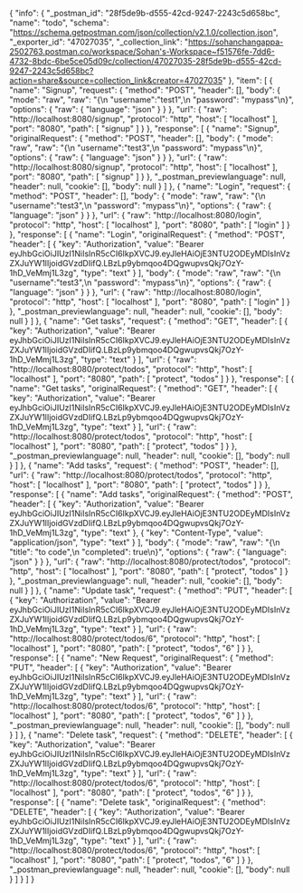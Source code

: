 {
	"info": {
		"_postman_id": "28f5de9b-d555-42cd-9247-2243c5d658bc",
		"name": "todo",
		"schema": "https://schema.getpostman.com/json/collection/v2.1.0/collection.json",
		"_exporter_id": "47027035",
		"_collection_link": "https://sohanchangappa-2502763.postman.co/workspace/Sohan's-Workspace~f51576fe-7dd6-4732-8bdc-6be5ce05d09c/collection/47027035-28f5de9b-d555-42cd-9247-2243c5d658bc?action=share&source=collection_link&creator=47027035"
	},
	"item": [
		{
			"name": "Signup",
			"request": {
				"method": "POST",
				"header": [],
				"body": {
					"mode": "raw",
					"raw": "{\n    \"username\":\"test1\",\n    \"password\": \"mypass\"\n}",
					"options": {
						"raw": {
							"language": "json"
						}
					}
				},
				"url": {
					"raw": "http://localhost:8080/signup",
					"protocol": "http",
					"host": [
						"localhost"
					],
					"port": "8080",
					"path": [
						"signup"
					]
				}
			},
			"response": [
				{
					"name": "Signup",
					"originalRequest": {
						"method": "POST",
						"header": [],
						"body": {
							"mode": "raw",
							"raw": "{\n    \"username\":\"test3\",\n    \"password\": \"mypass\"\n}",
							"options": {
								"raw": {
									"language": "json"
								}
							}
						},
						"url": {
							"raw": "http://localhost:8080/signup",
							"protocol": "http",
							"host": [
								"localhost"
							],
							"port": "8080",
							"path": [
								"signup"
							]
						}
					},
					"_postman_previewlanguage": null,
					"header": null,
					"cookie": [],
					"body": null
				}
			]
		},
		{
			"name": "Login",
			"request": {
				"method": "POST",
				"header": [],
				"body": {
					"mode": "raw",
					"raw": "{\n    \"username\":\"test3\",\n    \"password\": \"mypass\"\n}",
					"options": {
						"raw": {
							"language": "json"
						}
					}
				},
				"url": {
					"raw": "http://localhost:8080/login",
					"protocol": "http",
					"host": [
						"localhost"
					],
					"port": "8080",
					"path": [
						"login"
					]
				}
			},
			"response": [
				{
					"name": "Login",
					"originalRequest": {
						"method": "POST",
						"header": [
							{
								"key": "Authorization",
								"value": "Bearer eyJhbGciOiJIUzI1NiIsInR5cCI6IkpXVCJ9.eyJleHAiOjE3NTU2ODEyMDIsInVzZXJuYW1lIjoidGVzdDIifQ.LBzLp9ybmqoo4DQgwupvsQkj7OzY-1hD_VeMmj1L3zg",
								"type": "text"
							}
						],
						"body": {
							"mode": "raw",
							"raw": "{\n    \"username\":\"test3\",\n    \"password\": \"mypass\"\n}",
							"options": {
								"raw": {
									"language": "json"
								}
							}
						},
						"url": {
							"raw": "http://localhost:8080/login",
							"protocol": "http",
							"host": [
								"localhost"
							],
							"port": "8080",
							"path": [
								"login"
							]
						}
					},
					"_postman_previewlanguage": null,
					"header": null,
					"cookie": [],
					"body": null
				}
			]
		},
		{
			"name": "Get tasks",
			"request": {
				"method": "GET",
				"header": [
					{
						"key": "Authorization",
						"value": "Bearer eyJhbGciOiJIUzI1NiIsInR5cCI6IkpXVCJ9.eyJleHAiOjE3NTU2ODEyMDIsInVzZXJuYW1lIjoidGVzdDIifQ.LBzLp9ybmqoo4DQgwupvsQkj7OzY-1hD_VeMmj1L3zg",
						"type": "text"
					}
				],
				"url": {
					"raw": "http://localhost:8080/protect/todos",
					"protocol": "http",
					"host": [
						"localhost"
					],
					"port": "8080",
					"path": [
						"protect",
						"todos"
					]
				}
			},
			"response": [
				{
					"name": "Get tasks",
					"originalRequest": {
						"method": "GET",
						"header": [
							{
								"key": "Authorization",
								"value": "Bearer eyJhbGciOiJIUzI1NiIsInR5cCI6IkpXVCJ9.eyJleHAiOjE3NTU2ODEyMDIsInVzZXJuYW1lIjoidGVzdDIifQ.LBzLp9ybmqoo4DQgwupvsQkj7OzY-1hD_VeMmj1L3zg",
								"type": "text"
							}
						],
						"url": {
							"raw": "http://localhost:8080/protect/todos",
							"protocol": "http",
							"host": [
								"localhost"
							],
							"port": "8080",
							"path": [
								"protect",
								"todos"
							]
						}
					},
					"_postman_previewlanguage": null,
					"header": null,
					"cookie": [],
					"body": null
				}
			]
		},
		{
			"name": "Add tasks",
			"request": {
				"method": "POST",
				"header": [],
				"url": {
					"raw": "http://localhost:8080/protect/todos",
					"protocol": "http",
					"host": [
						"localhost"
					],
					"port": "8080",
					"path": [
						"protect",
						"todos"
					]
				}
			},
			"response": [
				{
					"name": "Add tasks",
					"originalRequest": {
						"method": "POST",
						"header": [
							{
								"key": "Authorization",
								"value": "Bearer eyJhbGciOiJIUzI1NiIsInR5cCI6IkpXVCJ9.eyJleHAiOjE3NTU2ODEyMDIsInVzZXJuYW1lIjoidGVzdDIifQ.LBzLp9ybmqoo4DQgwupvsQkj7OzY-1hD_VeMmj1L3zg",
								"type": "text"
							},
							{
								"key": "Content-Type",
								"value": "application/json",
								"type": "text"
							}
						],
						"body": {
							"mode": "raw",
							"raw": "{\n  \"title\": \"to code\",\n  \"completed\": true\n}",
							"options": {
								"raw": {
									"language": "json"
								}
							}
						},
						"url": {
							"raw": "http://localhost:8080/protect/todos",
							"protocol": "http",
							"host": [
								"localhost"
							],
							"port": "8080",
							"path": [
								"protect",
								"todos"
							]
						}
					},
					"_postman_previewlanguage": null,
					"header": null,
					"cookie": [],
					"body": null
				}
			]
		},
		{
			"name": "Update task",
			"request": {
				"method": "PUT",
				"header": [
					{
						"key": "Authorization",
						"value": "Bearer eyJhbGciOiJIUzI1NiIsInR5cCI6IkpXVCJ9.eyJleHAiOjE3NTU2ODEyMDIsInVzZXJuYW1lIjoidGVzdDIifQ.LBzLp9ybmqoo4DQgwupvsQkj7OzY-1hD_VeMmj1L3zg",
						"type": "text"
					}
				],
				"url": {
					"raw": "http://localhost:8080/protect/todos/6",
					"protocol": "http",
					"host": [
						"localhost"
					],
					"port": "8080",
					"path": [
						"protect",
						"todos",
						"6"
					]
				}
			},
			"response": [
				{
					"name": "New Request",
					"originalRequest": {
						"method": "PUT",
						"header": [
							{
								"key": "Authorization",
								"value": "Bearer eyJhbGciOiJIUzI1NiIsInR5cCI6IkpXVCJ9.eyJleHAiOjE3NTU2ODEyMDIsInVzZXJuYW1lIjoidGVzdDIifQ.LBzLp9ybmqoo4DQgwupvsQkj7OzY-1hD_VeMmj1L3zg",
								"type": "text"
							}
						],
						"url": {
							"raw": "http://localhost:8080/protect/todos/6",
							"protocol": "http",
							"host": [
								"localhost"
							],
							"port": "8080",
							"path": [
								"protect",
								"todos",
								"6"
							]
						}
					},
					"_postman_previewlanguage": null,
					"header": null,
					"cookie": [],
					"body": null
				}
			]
		},
		{
			"name": "Delete task",
			"request": {
				"method": "DELETE",
				"header": [
					{
						"key": "Authorization",
						"value": "Bearer eyJhbGciOiJIUzI1NiIsInR5cCI6IkpXVCJ9.eyJleHAiOjE3NTU2ODEyMDIsInVzZXJuYW1lIjoidGVzdDIifQ.LBzLp9ybmqoo4DQgwupvsQkj7OzY-1hD_VeMmj1L3zg",
						"type": "text"
					}
				],
				"url": {
					"raw": "http://localhost:8080/protect/todos/6",
					"protocol": "http",
					"host": [
						"localhost"
					],
					"port": "8080",
					"path": [
						"protect",
						"todos",
						"6"
					]
				}
			},
			"response": [
				{
					"name": "Delete task",
					"originalRequest": {
						"method": "DELETE",
						"header": [
							{
								"key": "Authorization",
								"value": "Bearer eyJhbGciOiJIUzI1NiIsInR5cCI6IkpXVCJ9.eyJleHAiOjE3NTU2ODEyMDIsInVzZXJuYW1lIjoidGVzdDIifQ.LBzLp9ybmqoo4DQgwupvsQkj7OzY-1hD_VeMmj1L3zg",
								"type": "text"
							}
						],
						"url": {
							"raw": "http://localhost:8080/protect/todos/6",
							"protocol": "http",
							"host": [
								"localhost"
							],
							"port": "8080",
							"path": [
								"protect",
								"todos",
								"6"
							]
						}
					},
					"_postman_previewlanguage": null,
					"header": null,
					"cookie": [],
					"body": null
				}
			]
		}
	]
}

